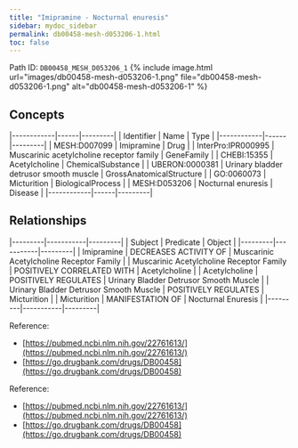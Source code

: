 ```yaml
---
title: "Imipramine - Nocturnal enuresis"
sidebar: mydoc_sidebar
permalink: db00458-mesh-d053206-1.html
toc: false 
---
```



Path ID: `DB00458_MESH_D053206_1`
{% include image.html url="images/db00458-mesh-d053206-1.png" file="db00458-mesh-d053206-1.png" alt="db00458-mesh-d053206-1" %}

## Concepts

|------------|------|---------|
| Identifier | Name | Type    |
|------------|------|---------|
| MESH:D007099 | Imipramine | Drug |
| InterPro:IPR000995 | Muscarinic acetylcholine receptor family | GeneFamily |
| CHEBI:15355 | Acetylcholine | ChemicalSubstance |
| UBERON:0000381 | Urinary bladder detrusor smooth muscle | GrossAnatomicalStructure |
| GO:0060073 | Micturition | BiologicalProcess |
| MESH:D053206 | Nocturnal enuresis | Disease |
|------------|------|---------|

## Relationships

|---------|-----------|---------|
| Subject | Predicate | Object  |
|---------|-----------|---------|
| Imipramine | DECREASES ACTIVITY OF | Muscarinic Acetylcholine Receptor Family |
| Muscarinic Acetylcholine Receptor Family | POSITIVELY CORRELATED WITH | Acetylcholine |
| Acetylcholine | POSITIVELY REGULATES | Urinary Bladder Detrusor Smooth Muscle |
| Urinary Bladder Detrusor Smooth Muscle | POSITIVELY REGULATES | Micturition |
| Micturition | MANIFESTATION OF | Nocturnal Enuresis |
|---------|-----------|---------|

Reference: 
  - [https://pubmed.ncbi.nlm.nih.gov/22761613/](https://pubmed.ncbi.nlm.nih.gov/22761613/)
  - [https://go.drugbank.com/drugs/DB00458](https://go.drugbank.com/drugs/DB00458)

Reference: 
  - [https://pubmed.ncbi.nlm.nih.gov/22761613/](https://pubmed.ncbi.nlm.nih.gov/22761613/)
  - [https://go.drugbank.com/drugs/DB00458](https://go.drugbank.com/drugs/DB00458)
